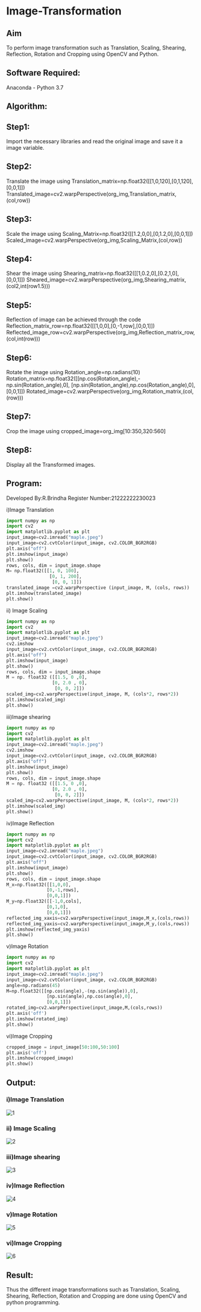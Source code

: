 # Image-Transformation
## Aim
To perform image transformation such as Translation, Scaling, Shearing, Reflection, Rotation and Cropping using OpenCV and Python.

## Software Required:
Anaconda - Python 3.7

## Algorithm:
## Step1:
Import the necessary libraries and read the original image and save it a image variable.

## Step2:
Translate the image using Translation_matrix=np.float32([[1,0,120],[0,1,120],[0,0,1]]) Translated_image=cv2.warpPerspective(org_img,Translation_matrix,(col,row))

## Step3:
Scale the image using Scaling_Matrix=np.float32([[1.2,0,0],[0,1.2,0],[0,0,1]]) Scaled_image=cv2.warpPerspective(org_img,Scaling_Matrix,(col,row))

## Step4:
Shear the image using Shearing_matrix=np.float32([[1,0.2,0],[0.2,1,0],[0,0,1]]) Sheared_image=cv2.warpPerspective(org_img,Shearing_matrix,(col2,int(row1.5)))

## Step5:
Reflection of image can be achieved through the code Reflection_matrix_row=np.float32([[1,0,0],[0,-1,row],[0,0,1]]) Reflected_image_row=cv2.warpPerspective(org_img,Reflection_matrix_row,(col,int(row)))

## Step6:
Rotate the image using Rotation_angle=np.radians(10) Rotation_matrix=np.float32([[np.cos(Rotation_angle),-np.sin(Rotation_angle),0], [np.sin(Rotation_angle),np.cos(Rotation_angle),0], [0,0,1]]) Rotated_image=cv2.warpPerspective(org_img,Rotation_matrix,(col,(row)))

## Step7:
Crop the image using cropped_image=org_img[10:350,320:560]

## Step8:
Display all the Transformed images.

## Program:
Developed By:R.Brindha
Register Number:21222222230023

i)Image Translation
```python
import numpy as np
import cv2
import matplotlib.pyplot as plt
input_image=cv2.imread("maple.jpeg") 
input_image=cv2.cvtColor(input_image, cv2.COLOR_BGR2RGB) 
plt.axis("off") 
plt.imshow(input_image)
plt.show()
rows, cols, dim = input_image.shape
M= np.float32([[1, 0, 100],
                [0, 1, 200],
                 [0, 0, 1]])
translated_image =cv2.warpPerspective (input_image, M, (cols, rows))
plt.imshow(translated_image)
plt.show()
```

ii) Image Scaling
```python
import numpy as np
import cv2
import matplotlib.pyplot as plt
input_image=cv2.imread("maple.jpeg") 
cv2.imshow
input_image=cv2.cvtColor(input_image, cv2.COLOR_BGR2RGB) 
plt.axis("off") 
plt.imshow(input_image)
plt.show()
rows, cols, dim = input_image.shape
M = np. float32 ([[1.5, 0 ,0],
                 [0, 2.0 , 0],
                  [0, 0, 2]])
scaled_img=cv2.warpPerspective(input_image, M, (cols*2, rows*2))
plt.imshow(scaled_img)
plt.show()
```

iii)Image shearing
```python
import numpy as np
import cv2
import matplotlib.pyplot as plt
input_image=cv2.imread("maple.jpeg") 
cv2.imshow
input_image=cv2.cvtColor(input_image, cv2.COLOR_BGR2RGB) 
plt.axis("off") 
plt.imshow(input_image)
plt.show()
rows, cols, dim = input_image.shape
M = np. float32 ([[1.5, 0 ,0],
                 [0, 2.0 , 0],
                  [0, 0, 2]])
scaled_img=cv2.warpPerspective(input_image, M, (cols*2, rows*2))
plt.imshow(scaled_img)
plt.show()
```

iv)Image Reflection
```python
import numpy as np
import cv2
import matplotlib.pyplot as plt
input_image=cv2.imread("maple.jpeg") 
input_image=cv2.cvtColor(input_image, cv2.COLOR_BGR2RGB) 
plt.axis("off") 
plt.imshow(input_image)
plt.show()
rows, cols, dim = input_image.shape
M_x=np.float32([[1,0,0],
               [0,-1,rows],
               [0,0,1]])
M_y=np.float32([[-1,0,cols],
               [0,1,0],
               [0,0,1]])
reflected_img_xaxis=cv2.warpPerspective(input_image,M_x,(cols,rows))
reflected_img_yaxis=cv2.warpPerspective(input_image,M_y,(cols,rows))
plt.imshow(reflected_img_yaxis)
plt.show()
```


v)Image Rotation
```python
import numpy as np
import cv2
import matplotlib.pyplot as plt
input_image=cv2.imread("maple.jpeg") 
input_image=cv2.cvtColor(input_image, cv2.COLOR_BGR2RGB)
angle=np.radians(45)
M=np.float32([[np.cos(angle),-(np.sin(angle)),0],
               [np.sin(angle),np.cos(angle),0],
               [0,0,1]])
rotated_img=cv2.warpPerspective(input_image,M,(cols,rows))
plt.axis('off')
plt.imshow(rotated_img)
plt.show()
```


vi)Image Cropping
```python
cropped_image = input_image[50:100,50:100]
plt.axis('off')
plt.imshow(cropped_image)
plt.show()
```
## Output:
### i)Image Translation
![1](https://user-images.githubusercontent.com/118889143/230828717-d6668058-cef3-4e23-bd1d-e422a7fbf974.png)

### ii) Image Scaling
![2](https://user-images.githubusercontent.com/118889143/230828770-739f59da-1e69-431f-8cee-aac9808abb7b.png)

### iii)Image shearing
![3](https://user-images.githubusercontent.com/118889143/230828835-6238debc-fc72-4e87-8a21-5dc821cfd946.png)

### iv)Image Reflection
![4](https://user-images.githubusercontent.com/118889143/230828860-a979e809-6631-4c96-8e32-ed384f874c65.png)

### v)Image Rotation
![5](https://user-images.githubusercontent.com/118889143/230828914-131c593e-2bc8-4c64-82e3-420896cbce4c.png)

### vi)Image Cropping
![6](https://user-images.githubusercontent.com/118889143/230828940-42e48004-0c2b-4438-b544-a2a6b566cde2.png)

## Result: 
Thus the different image transformations such as Translation, Scaling, Shearing, Reflection, Rotation and Cropping are done using OpenCV and python programming.
